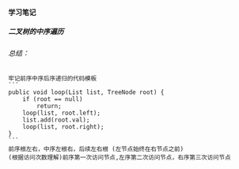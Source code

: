 #### 学习笔记

##### 二叉树的中序遍历
###### 总结：
	牢记前序中序后序递归的代码模板
	```
	public void loop(List list, TreeNode root) {
		if (root == null) 
			return;
		loop(list, root.left);
		list.add(root.val);
		loop(list, root.right);
	}
	```
	前序根左右，中序左根右，后续左右根 (左节点始终在右节点之前)
	(根据访问次数理解)前序第一次访问节点,左序第二次访问节点，右序第三次访问节点
